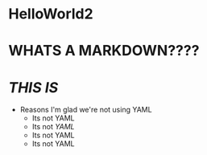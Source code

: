# HelloWorld2
# WHATS A MARKDOWN????
# *THIS IS*
* Reasons I'm glad we're not using YAML
  * Its not YAML
  * Its not *YAML*
  * Its not YAML
  * Its not YAML

